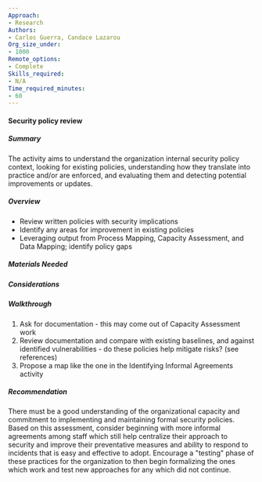 ```yaml
---
Approach:
- Research
Authors:
- Carlos Guerra, Candace Lazarou
Org_size_under:
- 1000
Remote_options:
- Complete
Skills_required:
- N/A
Time_required_minutes:
- 60
---
```


#### Security policy review

##### Summary

The activity aims to understand the organization internal security policy context, looking for existing policies, understanding how they translate into practice and/or are enforced, and evaluating them and detecting potential improvements or updates.

##### Overview

* Review written policies with security implications
* Identify any areas for improvement in existing policies
* Leveraging output from Process Mapping, Capacity Assessment, and Data Mapping; identify policy gaps

##### Materials Needed

##### Considerations

##### Walkthrough

1. Ask for documentation - this may come out of Capacity Assessment work
2. Review documentation and compare with existing baselines, and against identified vulnerabilities - do these policies help mitigate risks? (see references)
3. Propose a map like the one in the Identifying Informal Agreements activity

##### Recommendation

There must be a good understanding of the organizational capacity and commitment to implementing and maintaining formal security policies. Based on this assessment, consider beginning with more informal agreements among staff which still help centralize their approach to security and improve their preventative measures and ability to respond to incidents that is easy and effective to adopt. Encourage a "testing" phase of these practices for the organization to then begin formalizing the ones which work and test new approaches for any which did not continue.
